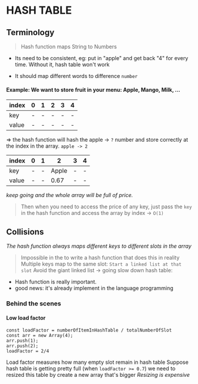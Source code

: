 # HASH TABLE
## Terminology
> Hash function maps String to Numbers
+ Its need to be consistent, eg: put in "apple" and get back "4" for every time. Without it, hash table won't work

+ It should map different words to difference `number`

#### Example: We want to store fruit in your menu: Apple, Mango, Milk, ...
|index|0|1|2|3|4|
|-----|-|-|-|-|-|
| key |-|-|-|-|-|
|value|-|-|-|-|-|

=> the hash function will hash the apple -> `?` number and store correctly at the index in the array. `apple -> 2`

|index|0|1|  2  |3|4|
|-----|-|-|-----|-|-|
| key |-|-|Apple|-|-|
|value|-|-|0.67 |-|-|

_keep going and the whole array will be full of price._
> Then when you need to access the price of any key, just pass the `key` in the hash function and access the array by index -> `O(1)`

## Collisions
_The hash function always maps different keys to different slots in the array_
> Impossible in the to write a hash function that does this in reality
Multiple keys map to the same slot: `Start a linked list at that slot`
Avoid the giant linked list -> going slow down hash table: 
+ Hash function is really important.
+ good news: it's already implement in the language programming

### Behind the scenes
#### Low load factor
```
const loadFactor = numberOfItemInHashTable / totalNumberOfSlot
const arr = new Array(4);
arr.push(1);
arr.push(2);
loadFactor = 2/4
```
Load factor measures how many empty slot remain in hash table
Suppose hash table is getting pretty full (when `loadFactor >= 0.7`) we need to resized this table by create a new array that's bigger
*Resizing is expensive*
